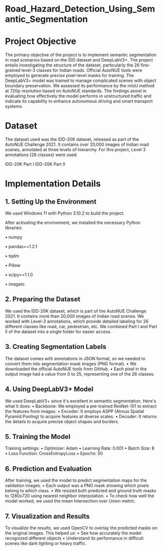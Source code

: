 # Road_Hazard_Detection_Using_Semantic_Segmentation
# Project Objective
The primary objective of the project is to implement semantic segmentation in road scenarios based on the IDD dataset and DeepLabV3+. The project entails investigating the structure of the dataset, particularly the 26 fine-grained level-3 classes for Indian roads. Official AutoNUE tools were employed to generate precise pixel-level masks for training. The DeepLabV3+ model was trained to manage complicated scenes with object boundary preservation. We assessed its performance by the mIoU method at 720p resolution based on AutoNUE standards. The findings assist in evaluating how effectively the model performs in unstructured traffic and indicate its capability to enhance autonomous driving and smart transport systems.
# Dataset
The dataset used was the IDD-20K dataset, released as part of the AutoNUE Challenge 2021. It contains over 20,000 images of Indian road scenes, annotated at three levels of hierarchy. For this project, Level 3 annotations (26 classes) were used.

IDD-20K Part I
IDD-20K Part II
# Implementation Details
## 1. Setting Up the Environment
We used Windows 11 with Python 3.10.2 to build the project.


After activating the environment, we installed the necessary Python libraries:


•	numpy


•	pandas==1.2.1


•	tqdm


•	Pillow


•	scipy==1.1.0


•	imageio
## 2. Preparing the Dataset
We used the IDD-20K dataset, which is part of the AutoNUE Challenge 2021. It contains more than 20,000 images of Indian road scenes.
We worked with Level-3 annotations, which provide detailed labeling for 26 different classes like road, car, pedestrian, etc.
We combined Part I and Part II of the dataset into a single folder for easier access.
## 3. Creating Segmentation Labels
The dataset comes with annotations in JSON format, so we needed to convert them into segmentation mask images (PNG format).
•	We downloaded the official AutoNUE tools from GitHub.
•	Each pixel in the output image had a value from 0 to 25, representing one of the 26 classes.
## 4. Using DeepLabV3+ Model
We used DeepLabV3+ since it's excellent in semantic segmentation.
Here's what it does:
• Backbone: We employed a pre-trained ResNet-101 to extract the features from images.
• Encoder: It employs ASPP (Atrous Spatial Pyramid Pooling) to acquire features at diverse scales.
• Decoder: It returns the details to acquire precise object shapes and borders.
## 5. Training the Model
Training settings:
•	Optimizer: Adam
•	Learning Rate: 0.001
•	Batch Size: 8
•	Loss Function: CrossEntropyLoss
•	Epochs: 50
## 6. Prediction and Evaluation
After training, we used the model to predict segmentation maps for the validation images.
•	Each output was a PNG mask showing which pixels belong to which class.
•	We resized both predicted and ground truth masks to 1280x720 using nearest neighbor interpolation.
•	To check how well the model worked, we used the mean Intersection over Union metric.
## 7. Visualization and Results
To visualize the results, we used OpenCV to overlay the predicted masks on the original images.
This helped us:
•	See how accurately the model recognized different objects
•	Understand its performance in difficult scenes like dark lighting or heavy traffic.
